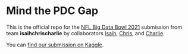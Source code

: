 # Mind the PDC Gap

This is the official repo for the [NFL Big Data Bowl 2021](https://www.kaggle.com/c/nfl-big-data-bowl-2021) submission from team **isaihchrischarlie** by collaborators [Isaih](https://www.kaggle.com/zayuhtheiv), [Chris](https://www.kaggle.com/christopherhanes), and [Charlie](https://www.kaggle.com/danoff).

You can [find our submission on Kaggle](https://www.kaggle.com/christopherhanes/mind-the-pdc-gap).
